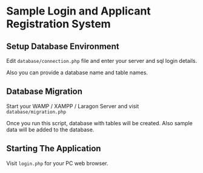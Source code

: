 # Sample Login and Applicant Registration System

## Setup Database Environment

Edit `database/connection.php` file and enter your server and sql login details.

Also you can provide a database name and table names.

## Database Migration

Start your WAMP / XAMPP / Laragon Server and visit `database/migration.php`

Once you run this script, database with tables will be created.
Also sample data will be added to the database.

## Starting The Application

Visit `login.php` for your PC web browser.